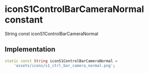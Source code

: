 


# iconS1ControlBarCameraNormal constant







String const iconS1ControlBarCameraNormal
  







## Implementation

```dart
static const String iconS1ControlBarCameraNormal =
    'assets/icons/s1_ctrl_bar_camera_normal.png';
```








